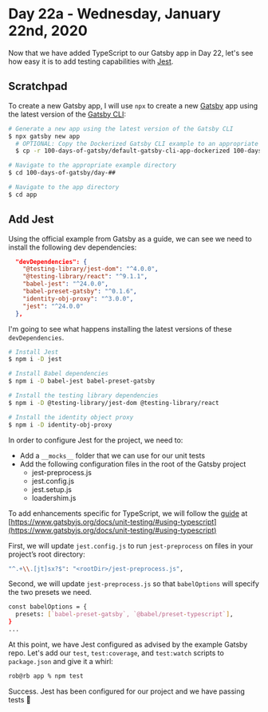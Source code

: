 # Day 22a - Wednesday, January 22nd, 2020

Now that we have added TypeScript to our Gatsby app in Day 22, let's see how easy it is to add testing capabilities with [Jest](https://jestjs.io).

## Scratchpad

To create a new Gatsby app, I will use `npx` to create a new [Gatsby](https://www.gatsbyjs.com) app using the latest version of the [Gatsby CLI](https://www.gatsbyjs.com):

```sh
# Generate a new app using the latest version of the Gatsby CLI
$ npx gatsby new app
  # OPTIONAL: Copy the Dockerized Gatsby CLI example to an appropriate folder for a faster starting point
  $ cp -r 100-days-of-gatsby/default-gatsby-cli-app-dockerized 100-days-of-gatsby/day-##

# Navigate to the appropriate example directory
$ cd 100-days-of-gatsby/day-##

# Navigate to the app directory
$ cd app
```

## Add Jest

Using the official example from Gatsby as a guide, we can see we need to install the following dev dependencies:

```json
  "devDependencies": {
    "@testing-library/jest-dom": "^4.0.0",
    "@testing-library/react": "^9.1.1",
    "babel-jest": "^24.0.0",
    "babel-preset-gatsby": "^0.1.6",
    "identity-obj-proxy": "^3.0.0",
    "jest": "^24.0.0"
  },
```

I'm going to see what happens installing the latest versions of these `devDependencies`.

```sh
# Install Jest
$ npm i -D jest

# Install Babel dependencies
$ npm i -D babel-jest babel-preset-gatsby

# Install the testing library dependencies
$ npm i -D @testing-library/jest-dom @testing-library/react

# Install the identity object proxy
$ npm i -D identity-obj-proxy
```

In order to configure Jest for the project, we need to:

+ Add a `__mocks__` folder that we can use for our unit tests
+ Add the following configuration files in the root of the Gatsby project
  + jest-preprocess.js
  + jest.config.js
  + jest.setup.js
  + loadershim.js

To add enhancements specific for TypeScript, we will follow the [guide](https://www.gatsbyjs.org/docs/unit-testing/#using-typescript) at [https://www.gatsbyjs.org/docs/unit-testing/#using-typescript](https://www.gatsbyjs.org/docs/unit-testing/#using-typescript)

First, we will update `jest.config.js` to run `jest-preprocess` on files in your project’s root directory:

```sh
"^.+\\.[jt]sx?$": "<rootDir>/jest-preprocess.js",
```

Second, we will update `jest-preprocess.js` so that `babelOptions` will specify the two presets we need.

```sh
const babelOptions = {
  presets: [`babel-preset-gatsby`, `@babel/preset-typescript`],
}
...
```

At this point, we have Jest configured as advised by the example Gatsby repo. Let's add our `test`, `test:coverage`, and `test:watch` scripts to `package.json` and give it a whirl:

```sh
rob@rb app % npm test
```

Success. Jest has been configured for our project and we have passing tests 💯
